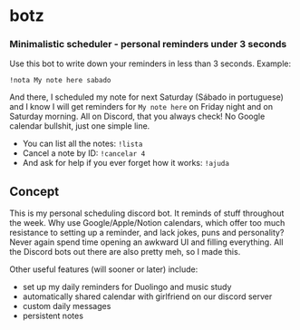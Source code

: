# botz

### Minimalistic scheduler - personal reminders under 3 seconds
Use this bot to write down your reminders in less than 3 seconds. Example:

```!nota My note here sabado```

And there, I scheduled my note for next Saturday (Sábado in portuguese) and I know I will get reminders for `My note here` on Friday night and on Saturday morning.
All on Discord, that you always check! No Google calendar bullshit, just one simple line.

- You can list all the notes: `!lista`
- Cancel a note by ID: `!cancelar 4`
- And ask for help if you ever forget how it works: `!ajuda`

## Concept
This is my personal scheduling discord bot. It reminds of stuff throughout the week.
Why use Google/Apple/Notion calendars, which offer too much resistance to setting up a reminder, and lack jokes, puns and personality? Never again spend time opening an awkward UI and filling everything.
All the Discord bots out there are also pretty meh, so I made this.

Other useful features (will sooner or later) include:
- set up my daily reminders for Duolingo and music study
- automatically shared calendar with girlfriend on our discord server
- custom daily messages
- persistent notes